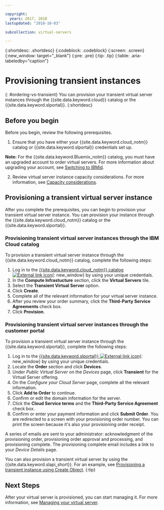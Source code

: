 ```yaml
---

copyright:
  years: 2017, 2018
lastupdated: "2018-10-03"

subcollection: virtual-servers

---
```


{:shortdesc: .shortdesc}
{:codeblock: .codeblock}
{:screen: .screen}
{:new_window: target="_blank"}
{:pre: .pre}
{:tip: .tip}
{:table: .aria-labeledby="caption"}

# Provisioning transient instances
{: #ordering-vs-transient}
You can provision your transient virtual server instances through the {{site.data.keyword.cloud}} catalog or the {{site.data.keyword.slportal}}.
{:shortdesc}

## Before you begin
Before you begin, review the following prerequisites.

  1. Ensure that you have either your {{site.data.keyword.cloud_notm}} catalog or {{site.data.keyword.slportal}} credentials set up.

  **Note:** For the {{site.data.keyword.Bluemix_notm}} catalog, you must have an upgraded account to order virtual servers. For more information about upgrading your account, see [Switching to IBMid](/docs/account?topic=account-unifyingaccounts#unifyingaccounts).

  2. Review virtual server instance capacity considerations. For more information, see [Capacity considerations](/docs/vsi?topic=virtual-servers-capacity-considerations).

## Provisioning a transient virtual server instance
After you complete the prerequisites, you can begin to provision your transient virtual server instance. You can provision your instance through the {{site.data.keyword.cloud_notm}} catalog or the {{site.data.keyword.slportal}}.

### Provisioning transient virtual server instances through the IBM Cloud catalog
To provision a transient virtual server instance through the {{site.data.keyword.cloud_notm}} catalog, complete the following steps:

  1. Log in to the [{{site.data.keyword.cloud_notm}} catalog ![External link icon](../icons/launch-glyph.svg "External link icon")](https://console.bluemix.net/catalog/){: new_window} by using your unique credentials.  
  2. In the **Compute Infrastucture** section, click the **Virtual Servers** tile.
  3. Select the **Transient Virtual Server** option.
  4. Click **Create**.
  5. Complete all of the relevant information for your virtual server instance.
  6. After you review your order summary, click the **Third-Party Service Agreements** check box.
  7. Click **Provision**.

### Provisioning transient virtual server instances through the customer portal
To provision a transient virtual server instance through the {{site.data.keyword.slportal}}, complete the following steps:

  1. Log in to the [{{site.data.keyword.slportal}} ![External link icon](../icons/launch-glyph.svg "External link icon")](https://control.softlayer.com/){: new_window} by using your unique credentials.
  2. Locate the **Order** section and click **Devices**.
  3. Under *Public Virtual Server* on the *Devices* page, click **Transient** for the Virtual Server offering.
  4. On the *Configure your Cloud Server* page, complete all the relevant information.
  5. Click **Add to Order** to continue.
  6. Confirm or edit the domain information for the server.
  7. Click the **Cloud Service terms** and the **Third-Party Service Agreement** check box.
  8. Confirm or enter your payment information and click **Submit Order**. You are redirected to a screen with your provisioning order number. You can print the screen because it's also your provisioning order receipt.

 A series of emails are sent to your administrator: acknowledgment of the provisioning order, provisioning order approval and processing, and provisioning complete. The provisioning complete email includes a link to your *Device Details* page.

You can also provision a transient virtual server by using the {{site.data.keyword.slapi_short}}. For an example, see [Provisioning a transient instance using Create Object](/docs/vsi?topic=virtual-servers-api-rest-public#api-rest-transient).
{:tip}

## Next Steps
After your virtual server is provisioned, you can start managing it. For more information, see [Managing your virtual server](/docs/vsi?topic=virtual-servers-managing-virtual-servers).

